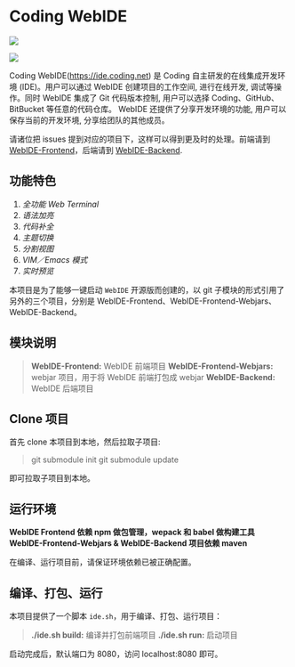 # Coding WebIDE

![](https://raw.githubusercontent.com/Coding/WebIDE/gh-pages/screenshots/import.png)

![](https://raw.githubusercontent.com/Coding/WebIDE/gh-pages/screenshots/workspace.png)

Coding WebIDE(https://ide.coding.net) 是 Coding 自主研发的在线集成开发环境 (IDE)。用户可以通过 WebIDE 创建项目的工作空间, 进行在线开发, 调试等操作。同时 WebIDE 集成了 Git 代码版本控制, 用户可以选择 Coding、GitHub、BitBucket 等任意的代码仓库。 WebIDE 还提供了分享开发环境的功能, 用户可以保存当前的开发环境, 分享给团队的其他成员。

请诸位把 issues 提到对应的项目下，这样可以得到更及时的处理。前端请到 [WebIDE-Frontend](https://github.com/Coding/WebIDE-Frontend/issues)，后端请到 [WebIDE-Backend](https://github.com/Coding/WebIDE-Backend/issues).

## 功能特色

1. *全功能 Web Terminal*
2. *语法加亮*
3. *代码补全*
4. *主题切换*
5. *分割视图*
6. *VIM／Emacs 模式*
7. *实时预览*

本项目是为了能够一键启动 `WebIDE` 开源版而创建的，以 git 子模块的形式引用了另外的三个项目，分别是 WebIDE-Frontend、WebIDE-Frontend-Webjars、WebIDE-Backend。



## 模块说明

> **WebIDE-Frontend:** WebIDE 前端项目
> **WebIDE-Frontend-Webjars:** webjar 项目，用于将 WebIDE 前端打包成 webjar
> **WebIDE-Backend:** WebIDE 后端项目

## Clone 项目

首先 clone 本项目到本地，然后拉取子项目:

> git submodule init
> git submodule update

即可拉取子项目到本地。

## 运行环境

**WebIDE Frontend 依赖 npm 做包管理，wepack 和 babel 做构建工具**
**WebIDE-Frontend-Webjars & WebIDE-Backend 项目依赖 maven**

在编译、运行项目前，请保证环境依赖已被正确配置。

## 编译、打包、运行

本项目提供了一个脚本 `ide.sh`，用于编译、打包、运行项目：

> **./ide.sh build:** 编译并打包前端项目
> **./ide.sh run:** 启动项目

启动完成后，默认端口为 8080，访问 localhost:8080 即可。
